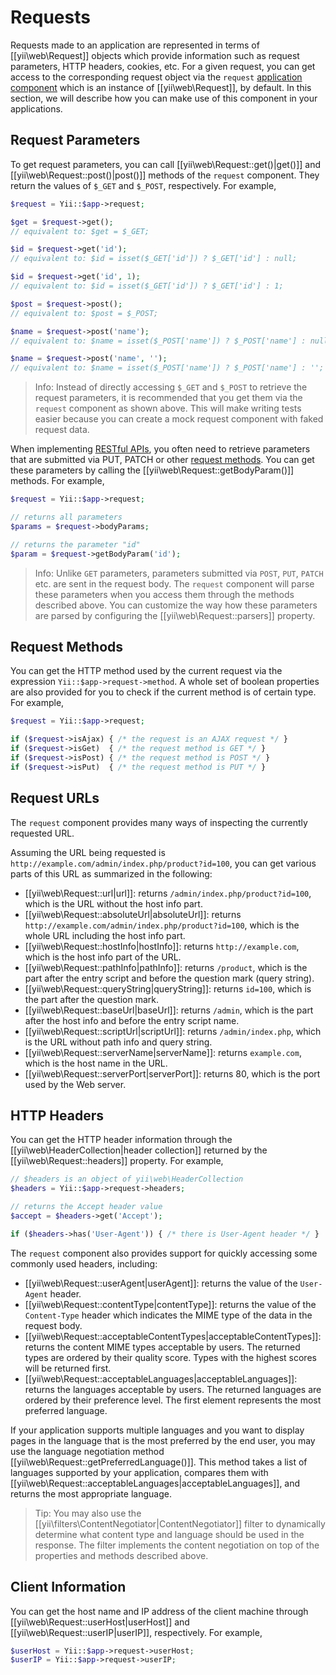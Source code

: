 Requests
========

Requests made to an application are represented in terms of [[yii\web\Request]] objects which provide information
such as request parameters, HTTP headers, cookies, etc. For a given request, you can get access to the corresponding
request object via the `request` [application component](structure-application-components.md) which is an instance
of [[yii\web\Request]], by default. In this section, we will describe how you can make use of this component in your applications.


## Request Parameters <span id="request-parameters"></span>

To get request parameters, you can call [[yii\web\Request::get()|get()]] and [[yii\web\Request::post()|post()]] methods
of the `request` component. They return the values of `$_GET` and `$_POST`, respectively. For example,

```php
$request = Yii::$app->request;

$get = $request->get(); 
// equivalent to: $get = $_GET;

$id = $request->get('id');   
// equivalent to: $id = isset($_GET['id']) ? $_GET['id'] : null;

$id = $request->get('id', 1);   
// equivalent to: $id = isset($_GET['id']) ? $_GET['id'] : 1;

$post = $request->post(); 
// equivalent to: $post = $_POST;

$name = $request->post('name');   
// equivalent to: $name = isset($_POST['name']) ? $_POST['name'] : null;

$name = $request->post('name', '');   
// equivalent to: $name = isset($_POST['name']) ? $_POST['name'] : '';
```

> Info: Instead of directly accessing `$_GET` and `$_POST` to retrieve the request parameters, it is recommended
  that you get them via the `request` component as shown above. This will make writing tests easier because
  you can create a mock request component with faked request data.

When implementing [RESTful APIs](rest-quick-start.md), you often need to retrieve parameters that are submitted
via PUT, PATCH or other [request methods](#request-methods). You can get these parameters by calling
the [[yii\web\Request::getBodyParam()]] methods. For example,

```php
$request = Yii::$app->request;

// returns all parameters
$params = $request->bodyParams;

// returns the parameter "id"
$param = $request->getBodyParam('id');
```

> Info: Unlike `GET` parameters, parameters submitted via `POST`, `PUT`, `PATCH` etc. are sent in the request body.
  The `request` component will parse these parameters when you access them through the methods described above.
  You can customize the way how these parameters are parsed by configuring the [[yii\web\Request::parsers]] property.
  

## Request Methods <span id="request-methods"></span>

You can get the HTTP method used by the current request via the expression `Yii::$app->request->method`.
A whole set of boolean properties are also provided for you to check if the current method is of certain type.
For example,

```php
$request = Yii::$app->request;

if ($request->isAjax) { /* the request is an AJAX request */ }
if ($request->isGet)  { /* the request method is GET */ }
if ($request->isPost) { /* the request method is POST */ }
if ($request->isPut)  { /* the request method is PUT */ }
```

## Request URLs <span id="request-urls"></span>

The `request` component provides many ways of inspecting the currently requested URL. 

Assuming the URL being requested is `http://example.com/admin/index.php/product?id=100`, you can get various
parts of this URL as summarized in the following:

* [[yii\web\Request::url|url]]: returns `/admin/index.php/product?id=100`, which is the URL without the host info part. 
* [[yii\web\Request::absoluteUrl|absoluteUrl]]: returns `http://example.com/admin/index.php/product?id=100`,
  which is the whole URL including the host info part.
* [[yii\web\Request::hostInfo|hostInfo]]: returns `http://example.com`, which is the host info part of the URL.
* [[yii\web\Request::pathInfo|pathInfo]]: returns `/product`, which is the part after the entry script and 
  before the question mark (query string).
* [[yii\web\Request::queryString|queryString]]: returns `id=100`, which is the part after the question mark. 
* [[yii\web\Request::baseUrl|baseUrl]]: returns `/admin`, which is the part after the host info and before
  the entry script name.
* [[yii\web\Request::scriptUrl|scriptUrl]]: returns `/admin/index.php`, which is the URL without path info and query string.
* [[yii\web\Request::serverName|serverName]]: returns `example.com`, which is the host name in the URL.
* [[yii\web\Request::serverPort|serverPort]]: returns 80, which is the port used by the Web server.


## HTTP Headers <span id="http-headers"></span> 

You can get the HTTP header information through the [[yii\web\HeaderCollection|header collection]] returned 
by the [[yii\web\Request::headers]] property. For example,

```php
// $headers is an object of yii\web\HeaderCollection 
$headers = Yii::$app->request->headers;

// returns the Accept header value
$accept = $headers->get('Accept');

if ($headers->has('User-Agent')) { /* there is User-Agent header */ }
```

The `request` component also provides support for quickly accessing some commonly used headers, including:

* [[yii\web\Request::userAgent|userAgent]]: returns the value of the `User-Agent` header.
* [[yii\web\Request::contentType|contentType]]: returns the value of the `Content-Type` header which indicates
  the MIME type of the data in the request body.
* [[yii\web\Request::acceptableContentTypes|acceptableContentTypes]]: returns the content MIME types acceptable by users.
  The returned types are ordered by their quality score. Types with the highest scores will be returned first.
* [[yii\web\Request::acceptableLanguages|acceptableLanguages]]: returns the languages acceptable by users.
  The returned languages are ordered by their preference level. The first element represents the most preferred language.

If your application supports multiple languages and you want to display pages in the language that is the most preferred
by the end user, you may use the language negotiation method [[yii\web\Request::getPreferredLanguage()]].
This method takes a list of languages supported by your application, compares them with [[yii\web\Request::acceptableLanguages|acceptableLanguages]],
and returns the most appropriate language.

> Tip: You may also use the [[yii\filters\ContentNegotiator|ContentNegotiator]] filter to dynamically determine 
  what content type and language should be used in the response. The filter implements the content negotiation
  on top of the properties and methods described above.


## Client Information <span id="client-information"></span>

You can get the host name and IP address of the client machine through [[yii\web\Request::userHost|userHost]]
and [[yii\web\Request::userIP|userIP]], respectively. For example,

```php
$userHost = Yii::$app->request->userHost;
$userIP = Yii::$app->request->userIP;
```
